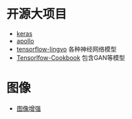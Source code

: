# 开源大项目
- [keras](https://github.com/keras-team/keras)
- [apollo](https://github.com/ApolloAuto/apollo)
- [tensorflow-lingvo](https://github.com/tensorflow/lingvo) 各种神经网络模型
- [Tensorlfow-Cookbook](https://github.com/taki0112/Tensorflow-Cookbook) 包含GAN等模型

# 图像
- [图像增强](https://github.com/baidut/OpenCE)
